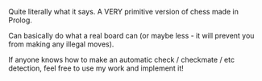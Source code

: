 Quite literally what it says. A VERY primitive version of chess made in Prolog.

Can basically do what a real board can (or maybe less - it will prevent you from making any illegal moves).

If anyone knows how to make an automatic check / checkmate / etc detection, feel free to use my work and implement it!
